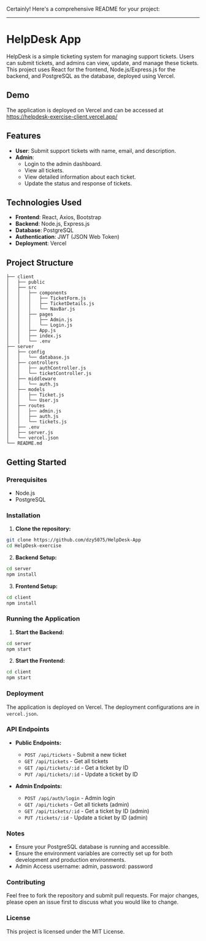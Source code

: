 Certainly! Here's a comprehensive README for your project:

---

# HelpDesk App

HelpDesk is a simple ticketing system for managing support tickets. Users can submit tickets, and admins can view, update, and manage these tickets. This project uses React for the frontend, Node.js/Express.js for the backend, and PostgreSQL as the database, deployed using Vercel.

## Demo

The application is deployed on Vercel and can be accessed at https://helpdesk-exercise-client.vercel.app/

## Features

- **User**: Submit support tickets with name, email, and description.
- **Admin**:
  - Login to the admin dashboard.
  - View all tickets.
  - View detailed information about each ticket.
  - Update the status and response of tickets.

## Technologies Used

- **Frontend**: React, Axios, Bootstrap
- **Backend**: Node.js, Express.js
- **Database**: PostgreSQL
- **Authentication**: JWT (JSON Web Token)
- **Deployment**: Vercel

## Project Structure

```
├── client
│   ├── public
│   ├── src
│   │   ├── components
│   │   │   ├── TicketForm.js
│   │   │   ├── TicketDetails.js
│   │   │   └── NavBar.js
│   │   ├── pages
│   │   │   ├── Admin.js
│   │   │   └── Login.js
│   │   ├── App.js
│   │   ├── index.js
│   │   └── .env
├── server
│   ├── config
│   │   └── database.js
│   ├── controllers
│   │   ├── authController.js
│   │   └── ticketController.js
│   ├── middleware
│   │   └── auth.js
│   ├── models
│   │   ├── Ticket.js
│   │   └── User.js
│   ├── routes
│   │   ├── admin.js
│   │   ├── auth.js
│   │   └── tickets.js
│   ├── .env
│   ├── server.js
│   └── vercel.json
└── README.md
```

## Getting Started

### Prerequisites

- Node.js
- PostgreSQL

### Installation

1. **Clone the repository:**

```bash
git clone https://github.com/dzy5075/HelpDesk-App
cd HelpDesk-exercise
```

2. **Backend Setup:**

```bash
cd server
npm install
```

3. **Frontend Setup:**

```bash
cd client
npm install
```

### Running the Application

1. **Start the Backend:**

```bash
cd server
npm start
```

2. **Start the Frontend:**

```bash
cd client
npm start
```

### Deployment

The application is deployed on Vercel. The deployment configurations are in `vercel.json`.

### API Endpoints

- **Public Endpoints:**

  - `POST /api/tickets` - Submit a new ticket
  - `GET /api/tickets` - Get all tickets
  - `GET /api/tickets/:id` - Get a ticket by ID
  - `PUT /api/tickets/:id` - Update a ticket by ID

- **Admin Endpoints:**
  - `POST /api/auth/login` - Admin login
  - `GET /api/tickets` - Get all tickets (admin)
  - `GET /api/tickets/:id` - Get a ticket by ID (admin)
  - `PUT /tickets/:id` - Update a ticket by ID (admin)

### Notes

- Ensure your PostgreSQL database is running and accessible.
- Ensure the environment variables are correctly set up for both development and production environments.
- Admin Access username: admin, password: password

### Contributing

Feel free to fork the repository and submit pull requests. For major changes, please open an issue first to discuss what you would like to change.

### License

This project is licensed under the MIT License.
